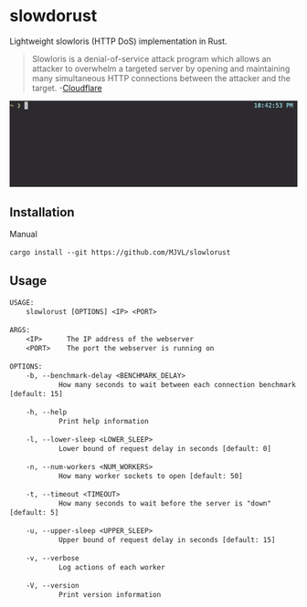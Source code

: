 # slowdorust

Lightweight slowloris (HTTP DoS) implementation in Rust.

> Slowloris is a denial-of-service attack program which allows an attacker to overwhelm a targeted server by opening and maintaining many simultaneous HTTP connections between the attacker and the target. -[Cloudflare](https://www.cloudflare.com/learning/ddos/ddos-attack-tools/slowloris/)

![demo](img/demo.gif)

## Installation

Manual

`cargo install --git https://github.com/MJVL/slowlorust`

## Usage

```
USAGE:
    slowlorust [OPTIONS] <IP> <PORT>

ARGS:
    <IP>      The IP address of the webserver
    <PORT>    The port the webserver is running on

OPTIONS:
    -b, --benchmark-delay <BENCHMARK_DELAY>
            How many seconds to wait between each connection benchmark [default: 15]

    -h, --help
            Print help information

    -l, --lower-sleep <LOWER_SLEEP>
            Lower bound of request delay in seconds [default: 0]

    -n, --num-workers <NUM_WORKERS>
            How many worker sockets to open [default: 50]

    -t, --timeout <TIMEOUT>
            How many seconds to wait before the server is "down" [default: 5]

    -u, --upper-sleep <UPPER_SLEEP>
            Upper bound of request delay in seconds [default: 15]

    -v, --verbose
            Log actions of each worker

    -V, --version
            Print version information
```